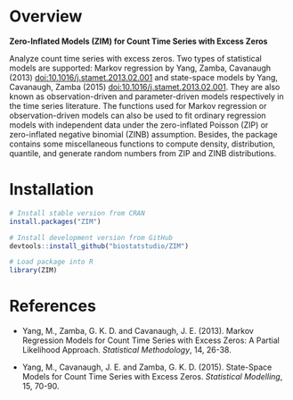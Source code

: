 # Overview

__Zero-Inflated Models (ZIM) for Count Time Series with Excess Zeros__

Analyze count time series with excess zeros. Two types of statistical models are supported: Markov regression by Yang, Zamba, Cavanaugh (2013) [doi:10.1016/j.stamet.2013.02.001](https://doi.org/10.1016/j.stamet.2013.02.001) and state-space models by Yang, Cavanaugh, Zamba (2015) [doi:10.1016/j.stamet.2013.02.001](https://doi.org/10.1177/1471082X14535530). They are also known as observation-driven and parameter-driven models respectively in the time series literature. The functions used for Markov regression or observation-driven models can also be used to fit ordinary regression models with independent data under the zero-inflated Poisson (ZIP) or zero-inflated negative binomial (ZINB) assumption. Besides, the package contains some miscellaneous functions to compute density, distribution, quantile, and generate random numbers from ZIP and ZINB distributions.

# Installation

```r
# Install stable version from CRAN
install.packages("ZIM")

# Install development version from GitHub
devtools::install_github("biostatstudio/ZIM")

# Load package into R
library(ZIM)
```

# References

* Yang, M., Zamba, G. K. D. and Cavanaugh, J. E. (2013). Markov Regression Models for Count Time Series with Excess Zeros: A Partial Likelihood Approach. _Statistical Methodology_, 14, 26-38.

* Yang, M., Cavanaugh, J. E. and Zamba, G. K. D. (2015). State-Space Models for Count Time Series with Excess Zeros. _Statistical Modelling_, 15, 70-90.

